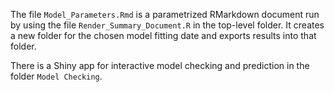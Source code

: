The file `Model_Parameters.Rmd` is a parametrized RMarkdown document run by using the file `Render_Summary_Document.R` in the top-level folder. It creates a new folder for the chosen model fitting date and exports results into that folder.

There is a Shiny app for interactive model checking and prediction in the folder `Model Checking`.